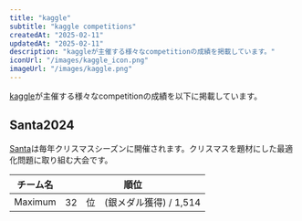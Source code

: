 ```yaml
---
title: "kaggle"
subtitle: "kaggle competitions"
createdAt: "2025-02-11"
updatedAt: "2025-02-11"
description: "kaggleが主催する様々なcompetitionの成績を掲載しています。"
iconUrl: "/images/kaggle_icon.png"
imageUrl: "/images/kaggle.png"
---
```


[kaggle](https://www.kaggle.com/competitions/)が主催する様々なcompetitionの成績を以下に掲載しています。

## Santa2024

[Santa](https://www.kaggle.com/competitions/santa-2024/)は毎年クリスマスシーズンに開催されます。クリスマスを題材にした最適化問題に取り組む大会です。

| チーム名 | 順位 |
| :-: | :-: |
| Maximum | 32　位　(銀メダル獲得) / 1,514 |
